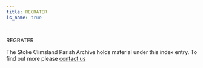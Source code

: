 ```yaml
---
title: REGRATER
is_name: true

---
```


REGRATER


The Stoke Climsland Parish Archive holds material under this index entry. To find out more please [contact us](/contact/)

